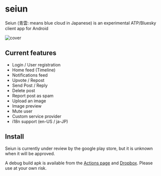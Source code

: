 # seiun

Seiun (青雲: means blue cloud in Japanese) is an experimental ATP/Bluesky client app for Android

![cover](https://github.com/akiomik/seiun/raw/main/assets/covers/cover-github.png)

## Current features

- Login / User registration
- Home feed (Timeline)
- Notifications feed
- Upvote / Repost
- Send Post / Reply
- Delete post
- Report post as spam
- Upload an image
- Image preview
- Mute user
- Custom service provider
- i18n support (en-US / ja-JP)

## Install

Seiun is currently under review by the google play store, but it is unknown when it will be approved.

A debug build apk is available from the [Actions page](https://github.com/akiomik/seiun/actions/workflows/build.yml) and [Dropbox](https://www.dropbox.com/s/l1e0d39s4ztxe9u/app-debug.apk?dl=0).
Please use at your own risk.

